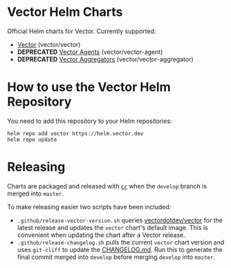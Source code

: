 # Vector Helm Charts

Official Helm charts for Vector. Currently supported:
- [Vector](charts/vector/README.md) (vector/vector)
- **DEPRECATED** [Vector Agents](charts/vector-agent/README.md) (vector/vector-agent)
- **DEPRECATED** [Vector Aggregators](charts/vector-aggregator/README.md) (vector/vector-aggregator)

# How to use the Vector Helm Repository

You need to add this repository to your Helm repositories:

```shell
helm repo add vector https://helm.vector.dev
helm repo update
```

# Releasing

Charts are packaged and released with [`cr`](https://github.com/helm/chart-releaser)
when the `develop` branch is merged into `master`.

To make releasing easier two scripts have been included:

- `.github/release-vector-version.sh` queries [vectordotdev/vector](https://github.com/vectordotdev/vector)
for the latest release and updates the `vector` chart's default image. This is
convenient when updating the chart after a Vector release.
- `.github/release-changelog.sh` pulls the current `vector` chart version and
uses `git-cliff` to update the [CHANGELOG.md](CHANGELOG.md). Run this to generate
the final commit merged into `develop` before merging `develop` into `master`.
